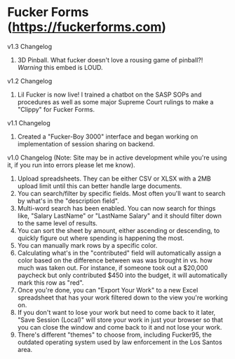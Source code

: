 # Fucker Forms (https://fuckerforms.com)

v1.3 Changelog
1) 3D Pinball. What fucker doesn't love a rousing game of pinball?! *Warning* this embed is LOUD. 

v1.2 Changelog
1) Lil Fucker is now live! I trained a chatbot on the SASP SOPs and procedures as well as some major Supreme Court rulings to make a "Clippy" for Fucker Forms.

v1.1 Changelog
1) Created a "Fucker-Boy 3000" interface and began working on implementation of session sharing on backend. 

v1.0 Changelog (Note: Site may be in active development while you're using it, if you run into errors please let me know).

1) Upload spreadsheets. They can be either CSV or XLSX with a 2MB upload limit until this can better handle large documents. 
2) You can search/filter by specific fields. Most often you'll want to search by what's in the "description field".
3) Multi-word search has been enabled. You can now search for things like, "Salary LastName" or "LastName Salary" and it should filter down to the same level of results. 
4) You can sort the sheet by amount, either ascending or descending, to quickly figure out where spending is happening the most. 
5) You can manually mark rows by a specific color. 
6) Calculating what's in the "contributed" field will automatically assign a color based on the difference between was was brought in vs. how much was taken out. For instance, if someone took out a $20,000 paycheck but only contributed $450 into the budget, it will automatically mark this row as "red". 
7) Once you're done, you can "Export Your Work" to a new Excel spreadsheet that has your work filtered down to the view you're working on. 
8) If you don't want to lose your work but need to come back to it later, "Save Session (Local)" will store your work in just your browser so that you can close the window and come back to it and not lose your work.
9) There's different "themes" to choose from, including Fucker95, the outdated operating system used by law enforcement in the Los Santos area. 
